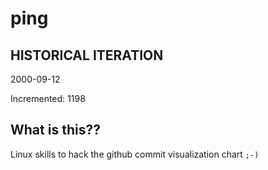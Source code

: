 # ping

## HISTORICAL ITERATION
2000-09-12

Incremented: 1198

## What is this?? 
Linux skills to hack the github commit visualization chart `;-)`
